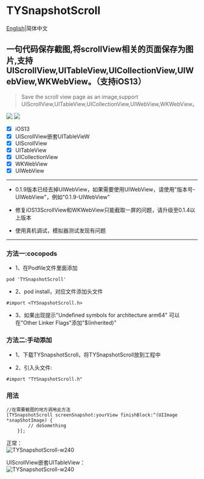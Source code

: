 # TYSnapshotScroll


[English](README.md)|简体中文
## 一句代码保存截图,将scrollView相关的页面保存为图片,支持UIScrollView,UITableView,UICollectionView,UIWebView,WKWebView。（支持iOS13）
> Save the scroll view page as an image,support UIScrollView,UITableView,UICollectionView,UIWebView,WKWebView。

[![](https://img.shields.io/badge/Supported-iOS8-4BC51D.svg?style=flat-square)](https://github.com/TonyReet/TYSnapshotScroll)  [![](https://img.shields.io/badge/Objc-compatible-4BC51D.svg?style=flat-square)](https://github.com/TonyReet/TYSnapshotScroll)

- [x] iOS13   
- [x] UIScrollView嵌套UITableVieW   
- [x] UIScrollView
- [x] UITableView
- [x] UICollectionView
- [x] WKWebView
- [x] UIWebView
   
-------
+ 0.1.9版本已经去掉UIWebView，如果需要使用UIWebView，请使用"版本号-UIWebView"，例如"0.1.9-UIWebView"

+ 修复iOS13ScrollView和WKWebView只能截取一屏的问题，请升级至0.1.4以上版本   

+ 使用真机调试，模拟器测试发现有问题      

-------
### 方法一:cocopods
- 1、在Podfile文件里面添加

```objc
pod 'TYSnapshotScroll'
```
- 2、pod install，对应文件添加头文件

```objc
#import <TYSnapshotScroll.h>
```

- 3、如果出现提示"Undefined symbols for architecture arm64"
可以在"Other Linker Flags"添加"$(inherited)" 

### 方法二:手动添加
- 1、下载TYSnapshotScroll，将TYSnapshotScroll放到工程中

- 2、引入头文件:

```objc
#import "TYSnapshotScroll.h"
```


### 用法
```objc
//在需要截图的地方调用此方法
[TYSnapshotScroll screenSnapshot:yourView finishBlock:^(UIImage *snapShotImage) {
        // doSomething
    }];
```

正常：   
![TYSnapshotScroll-w240](https://s1.ax1x.com/2020/04/22/JUZHTU.gif)     

UIScrollView嵌套UITableView：    
![TYSnapshotScroll-w240](https://s1.ax1x.com/2020/04/22/JUZSIg.gif)    


